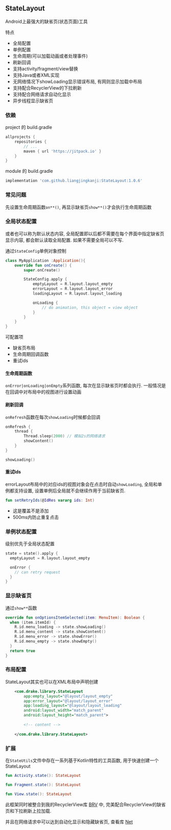 ## StateLayout

Android上最强大的缺省页(状态页面)工具



特点

 * 全局配置
 * 单例配置
 * 生命周期(可以加载动画或者处理事件)
 * 刷新回调
 * 支持activity/fragment/view替换
 * 支持Java或者XML实现
 * 无网络情况下showLoading显示错误布局, 有网则显示加载中布局
 * 支持配合RecyclerView的下拉刷新
 * 支持配合网络请求自动化显示
 * 异步线程显示缺省页



### 依赖

project 的 build.gradle

```groovy
allprojects {
    repositories {
        // ...
        maven { url 'https://jitpack.io' }
    }
}
```



module 的 build.gradle

```groovy
implementation 'com.github.liangjingkanji:StateLayout:1.0.6'
```

### 常见问题

先设置生命周期函数`on**()`, 再显示缺省页`show**()`才会执行生命周期函数

### 全局状态配置

或者也可以称为默认状态内容, 全局配置即以后都不需要在每个界面中指定缺省页显示内容, 都会默认读取全局配置. 如果不需要全局可以不写.

通过`StateConfig`单例对象控制

```kotlin
class MyApplication :Application(){
    override fun onCreate() {
        super.onCreate()

        StateConfig.apply {
            emptyLayout = R.layout.layout_empty
            errorLayout = R.layout.layout_error
            loadingLayout = R.layout.layout_loading

            onLoading {
                // do animation, this object = view object
            }
        }
    }
}
```



可配置项

-   缺省页布局
-   生命周期回调函数
-   重试ids



#### 生命周期函数

`onError|onLoading|onEmpty`系列函数, 每次在显示缺省页时都会执行. 一般情况是在回调中对布局中的视图进行设置动画

#### 刷新回调

`onRefresh`函数在每次`showLoading`时候都会回调

```kotlin
onRefresh {
    thread {
        Thread.sleep(2000) // 模拟2s的网络请求
        showContent()
    }
}

showLoading()
```



#### 重试Ids

errorLayout布局中的对应ids的视图对象会在点击时自动`showLoading`, 全局和单例都支持设置, 设置单例后全局就不会继续作用于当前缺省页.

```kotlin
fun setRetryIds(@IdRes vararg ids: Int)
```

-   这是覆盖不是添加
-   500ms内防止重复点击



### 单例状态配置

级别优先于全局状态配置

```kotlin
state = state().apply {
  emptyLayout = R.layout.layout_empty

  onError {
    // can retry request
  }
}
```



### 显示缺省页

通过`show**`函数

```kotlin
override fun onOptionsItemSelected(item: MenuItem): Boolean {
  when (item.itemId) {
    R.id.menu_loading -> state.showLoading()
    R.id.menu_content -> state.showContent()
    R.id.menu_error -> state.showError()
    R.id.menu_empty -> state.showEmpty()
  }
  return true
}
```



### 布局配置

StateLayout其实也可以在XML布局中声明创建

```xml
    <com.drake.library.StateLayout
        app:empty_layout="@layout/layout_empty"
        app:error_layout="@layout/layout_error"
        app:loading_layout="@layout/layout_loading"
        android:layout_width="match_parent"
        android:layout_height="match_parent">
        
        <!-- content -->
        
    </com.drake.library.StateLayout>
```



### 扩展

在`StateUtils`文件中存在一系列基于Kotlin特性的工具函数, 用于快速创建一个StateLayout

```kotlin
fun Activity.state(): StateLayout

fun Fragment.state(): StateLayout

fun View.state(): StateLayout 
```



此框架同时被整合到我的RecyclerView库 [BRV](https://github.com/liangjingkanji/BRV) 中, 完美配合RecyclerView的缺省页和下拉刷新上拉加载. 

并且在网络请求中可以达到自动化显示和隐藏缺省页, 查看库 [Net](https://github.com/liangjingkanji/Net)

